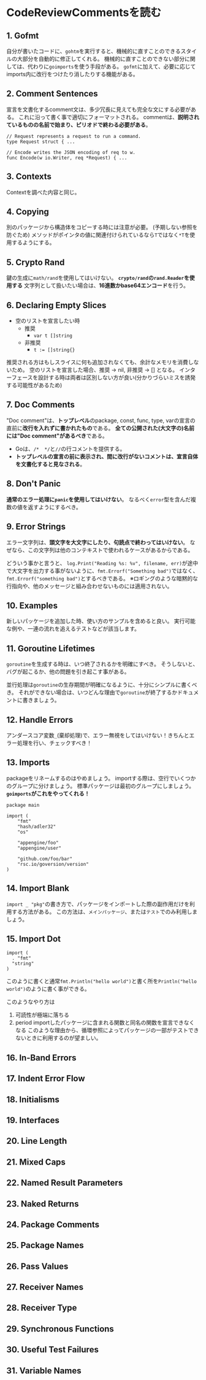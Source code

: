 # CodeReviewCommentsを読む
## 1. Gofmt
自分が書いたコードに、`gohtm`を実行すると、機械的に直すことのできるスタイルの大部分を自動的に修正してくれる。
機械的に直すことのできない部分に関しては、代わりに`goimports`を使う手段がある。
`gofmt`に加えて、必要に応じてimports内に改行をつけたり消したりする機能がある。

## 2. Comment Sentences
宣言を文書化するcomment文は、多少冗長に見えても完全な文にする必要がある。
これに沿って書く事で適切にフォーマットされる。
commentは、**説明されているものの名前で始まり、ピリオドで終わる必要がある**。

```go: Comments Sentences
// Request represents a request to run a command.
type Request struct { ...

// Encode writes the JSON encoding of req to w.
func Encode(w io.Writer, req *Request) { ...
```

## 3. Contexts
Contextを調べた内容と同じ。

## 4. Copying
別のパッケージから構造体をコピーする時には注意が必要。
(予期しない参照を防ぐため)
メソッドがポインタの値に関連付けられているなら`T`ではなく`*T`を使用するようにする。

## 5. Crypto Rand
鍵の生成に`math/rand`を使用してはいけない。
**`crypto/rand`の`rand.Reader`を使用する**
文字列として扱いたい場合は、**16進数かbase64エンコード**を行う。

## 6. Declaring Empty Slices
- 空のリストを宣言したい時
  - 推奨
    - `var t []string`
  - 非推奨
    - `t := []string{}`

推奨される方はもしスライスに何も追加されなくても、余計なメモリを消費しないため。
空のリストを宣言した場合、推奨 -> nil, 非推奨 -> [] となる。
インターフェースを設計する時は両者は区別しない方が良い(分かりづらいミスを誘発する可能性があるため)

## 7. Doc Comments
"Doc comment"は、**トップレベル**のpackage, const, func, type, varの宣言の直前に**改行を入れずに書かれたもの**である。
**全ての公開された(大文字の)名前には"Doc comment"があるべき**である。

- Goは、`/*  */`と`//`の行コメントを提供する。
- **トップレベルの宣言の前に表示され、間に改行がないコメントは、宣言自体を文書化すると見なされる**。

## 8. Don't Panic
**通常のエラー処理に`panic`を使用してはいけない**。
なるべく`error`型を含んだ複数の値を返すようにするべき。

## 9. Error Strings
エラー文字列は、**頭文字を大文字にしたり、句読点で終わってはいけない**。
なぜなら、この文字列は他のコンテキストで使われるケースがあるからである。

どういう事かと言うと、
`log.Print("Reading %s: %v", filename, err)`が途中で大文字を出力する事がないように、`fmt.Errorf("Something bad")`ではなく、`fmt.Errorf("something bad")`とするべきである。
※ロギングのような暗黙的な行指向や、他のメッセージと組み合わせないものには適用されない。
## 10. Examples
新しいパッケージを追加した時、使い方のサンプルを含めると良い。
実行可能な例や、一連の流れを追えるテストなどが該当します。

## 11. Goroutine Lifetimes
`goroutine`を生成する時は、いつ終了されるかを明確にすべき。
そうしないと、バグが起こるか、他の問題を引き起こす事がある。

並行処理は`goroutine`の生存期間が明確になるように、十分にシンプルに書くべき。
それができない場合は、いつどんな理由で`goroutine`が終了するかドキュメントに書きましょう。

## 12. Handle Errors
アンダースコア変数`_`(棄却処理)で、エラー無視をしてはいけない！きちんとエラー処理を行い、チェックすべき！

## 13. Imports
packageをリネームするのはやめましょう。
importする際は、空行でいくつかのグループに分けましょう。
標準パッケージは最初のグループにしましょう。
**`goimports`がこれをやってくれる！**
```go: Imports
package main

import (
    "fmt"
    "hash/adler32"
    "os"

    "appengine/foo"
    "appengine/user"

    "github.com/foo/bar"
    "rsc.io/goversion/version"
)
```
## 14. Import Blank
`import _ "pkg"`の書き方で、パッケージをインポートした際の副作用だけを利用する方法がある。
この方法は、`メインパッケージ`、または`テスト`でのみ利用しましょう。

## 15. Import Dot
```go: Import Dot
import (
  . "fmt"
  "string"
)
```
このように書くと通常`fmt.Println("hello world")`と書く所を`Println("hello world")`のように書く事ができる。

このようなやり方は
1. 可読性が極端に落ちる
2. period importしたパッケージに含まれる関数と同名の関数を宣言できなくなる
このような理由から、循環参照によってパッケージの一部がテストできないときに利用するのが望ましい。

## 16. In-Band Errors
## 17. Indent Error Flow
## 18. Initialisms
## 19. Interfaces
## 20. Line Length
## 21. Mixed Caps
## 22. Named Result Parameters
## 23. Naked Returns
## 24. Package Comments
## 25. Package Names
## 26. Pass Values
## 27. Receiver Names
## 28. Receiver Type
## 29. Synchronous Functions
## 30. Useful Test Failures
## 31. Variable Names
